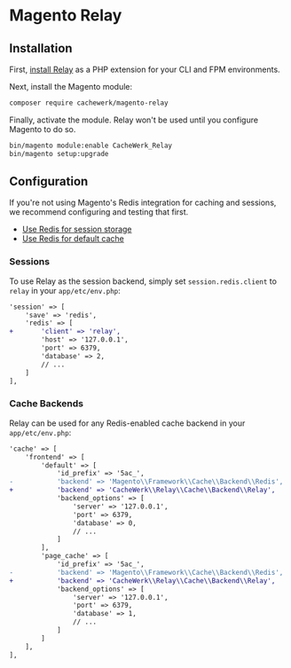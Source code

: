 # Magento Relay

## Installation

First, [install Relay](https://relay.so/docs/installation) as a PHP extension for your CLI and FPM environments.

Next, install the Magento module:

```bash
composer require cachewerk/magento-relay
```

Finally, activate the module. Relay won't be used until you configure Magento to do so.

```bash
bin/magento module:enable CacheWerk_Relay
bin/magento setup:upgrade
```

## Configuration

If you're not using Magento's Redis integration for caching and sessions, we recommend configuring and testing that first.

- [Use Redis for session storage](https://devdocs.magento.com/guides/v2.4/config-guide/redis/redis-session.html)
- [Use Redis for default cache](https://devdocs.magento.com/guides/v2.4/config-guide/redis/redis-pg-cache.html)

### Sessions

To use Relay as the session backend, simply set `session.redis.client` to `relay` in your `app/etc/env.php`:

```diff
'session' => [
    'save' => 'redis',
    'redis' => [
+       'client' => 'relay',
        'host' => '127.0.0.1',
        'port' => 6379,
        'database' => 2,
        // ...
    ]
],
```

### Cache Backends

Relay can be used for any Redis-enabled cache backend in your `app/etc/env.php`:

```diff
'cache' => [
    'frontend' => [
        'default' => [
            'id_prefix' => '5ac_',
-           'backend' => 'Magento\\Framework\\Cache\\Backend\\Redis',
+           'backend' => 'CacheWerk\\Relay\\Cache\\Backend\\Relay',
            'backend_options' => [
                'server' => '127.0.0.1',
                'port' => 6379,
                'database' => 0,
                // ...
            ]
        ],
        'page_cache' => [
            'id_prefix' => '5ac_',
-           'backend' => 'Magento\\Framework\\Cache\\Backend\\Redis',
+           'backend' => 'CacheWerk\\Relay\\Cache\\Backend\\Relay',
            'backend_options' => [
                'server' => '127.0.0.1',
                'port' => 6379,
                'database' => 1,
                // ...
            ]
        ]
    ],
],
```
